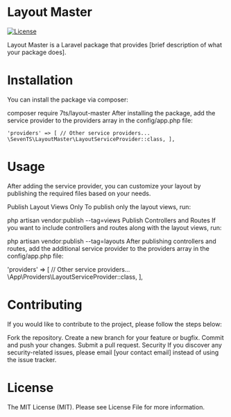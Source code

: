 # Layout Master

[![License](https://img.shields.io/badge/license-MIT-blue.svg)](https://opensource.org/licenses/MIT)

Layout Master is a Laravel package that provides [brief description of what your package does].

# Installation

You can install the package via composer:

composer require 7ts/layout-master
After installing the package, add the service provider to the providers array in the config/app.php file:

``
'providers' => [
    // Other service providers...
    \SevenTS\LayoutMaster\LayoutServiceProvider::class,
],
``
# Usage
After adding the service provider, you can customize your layout by publishing the required files based on your needs.

Publish Layout Views Only
To publish only the layout views, run:

php artisan vendor:publish --tag=views
Publish Controllers and Routes
If you want to include controllers and routes along with the layout views, run:


php artisan vendor:publish --tag=layouts
After publishing controllers and routes, add the additional service provider to the providers array in the config/app.php file:

'providers' => [
    // Other service providers...
    \App\Providers\LayoutServiceProvider::class,
],

# Contributing
If you would like to contribute to the project, please follow the steps below:

Fork the repository.
Create a new branch for your feature or bugfix.
Commit and push your changes.
Submit a pull request.
Security
If you discover any security-related issues, please email [your contact email] instead of using the issue tracker.

# License
The MIT License (MIT). Please see License File for more information.
